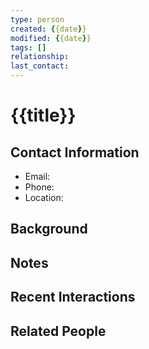 ```yaml
---
type: person
created: {{date}}
modified: {{date}}
tags: []
relationship: 
last_contact: 
---
```


# {{title}}

## Contact Information
- Email: 
- Phone: 
- Location: 

## Background

## Notes

## Recent Interactions

## Related People 